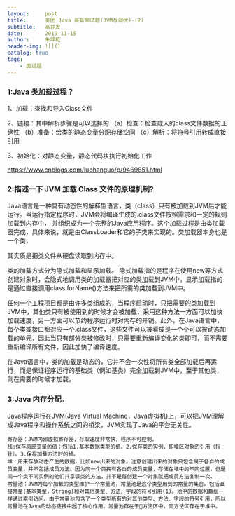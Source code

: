 ```yaml
---
layout:     post
title:      美团 Java 最新面试题(JVM与调优)-(2)
subtitle:   高并发
date:       2019-11-15
author:     朱坤乾
header-img: ![]()
catalog: true
tags:
    - 面试题
---
```

###  1:Java 类加载过程？

1、加载：查找和导入Class文件

2、链接：其中解析步骤是可以选择的 （a）检查：检查载入的class文件数据的正确性 （b）准备：给类的静态变量分配存储空间 （c）解析：将符号引用转成直接引用

3、初始化：对静态变量，静态代码块执行初始化工作

https://www.cnblogs.com/luohanguo/p/9469851.html

###  2:描述一下 JVM 加载 Class 文件的原理机制?
Java语言是一种具有动态性的解释型语言，类（class）只有被加载到JVM后才能运行。当运行指定程序时，JVM会将编译生成的.class文件按照需求和一定的规则加载到内存中，
并组织成为一个完整的Java应用程序。这个加载过程是由类加载器完成，具体来说，就是由ClassLoader和它的子类来实现的。类加载器本身也是一个类，

其实质是把类文件从硬盘读取到内存中。

类的加载方式分为隐式加载和显示加载。
隐式加载指的是程序在使用new等方式创建对象时，会隐式地调用类的加载器把对应的类加载到JVM中。显示加载指的是通过直接调用class.forName()方法来把所需的类加载到JVM中。

任何一个工程项目都是由许多类组成的，当程序启动时，只把需要的类加载到JVM中，其他类只有被使用到的时候才会被加载，采用这种方法一方面可以加快加载速度，另一方面可以节约程序运行时对内存的开销。此外，在Java语言中，每个类或接口都对应一个.class文件，这些文件可以被看成是一个个可以被动态加载的单元，因此当只有部分类被修改时，只需要重新编译变化的类即可，而不需要重新编译所有文件，因此加快了编译速度。

在Java语言中，类的加载是动态的，它并不会一次性将所有类全部加载后再运行，而是保证程序运行的基础类（例如基类）完全加载到JVM中，至于其他类，则在需要的时候才加载。

###  3:Java 内存分配。

Java程序运行在JVM(Java Virtual Machine，Java虚拟机)上，可以把JVM理解成Java程序和操作系统之间的桥梁，JVM实现了Java的平台无关性。

    寄存器：JVM内部虚拟寄存器，存取速度非常快，程序不可控制。
    栈:保存局部变量的值：包括1.基本数据类型的值。2.保存类的实例，即堆区对象的引用（指针）。3.保存加载方法时的帧。
    堆：用来存放动态产生的数据，比如new出来的对象。注意创建出来的对象只包含属于各自的成员变量，并不包括成员方法。因为同一个类拥有各自的成员变量，存储在堆中的不同位置，但是同一个类不同实例的他们共享该类的方法，并不是每创建一个对象就把成员方法复制一次。
    常量池：JVM为每个加载的类型维护一个常量池，常量池是这个类型用到的常量的集合。包括直接常量(基本类型，String)和对其他类型、方法、字段的符号引用(1)。池中的数据和数组一样通过索引访问。由于常量池包含了一个类型所有的对其他类型、方法、字段的符号引用，所以常量池在Java的动态链接中起了核心作用。常量池存在于方法区中，而方法区存在于堆中。































